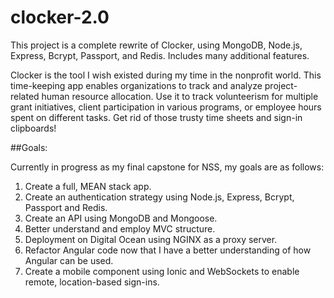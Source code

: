 # clocker-2.0
This project is a complete rewrite of Clocker, using MongoDB, Node.js, Express, Bcrypt, Passport, and Redis. Includes many additional features.

Clocker is the tool I wish existed during my time in the nonprofit world. This time-keeping app enables organizations to track and analyze project-related human resource allocation. Use it to track volunteerism for multiple grant initiatives, client participation in various programs, or employee hours spent on different tasks. Get rid of those trusty time sheets and sign-in clipboards!


##Goals:

Currently in progress as my final capstone for NSS, my goals are as follows:

1. Create a full, MEAN stack app.
2. Create an authentication strategy using Node.js, Express, Bcrypt, Passport and Redis.
3. Create an API using MongoDB and Mongoose.
4. Better understand and employ MVC structure.
5. Deployment on Digital Ocean using NGINX as a proxy server.
6. Refactor Angular code now that I have a better understanding of how Angular can be used.
5. Create a mobile component using Ionic and WebSockets to enable remote, location-based sign-ins.
